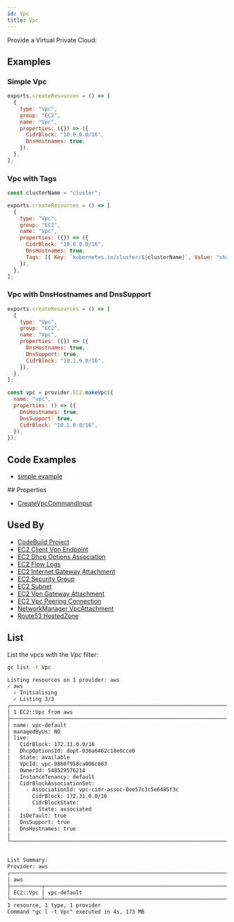 ```yaml
---
id: Vpc
title: Vpc
---
```


Provide a Virtual Private Cloud:

## Examples

### Simple Vpc

```js
exports.createResources = () => [
  {
    type: "Vpc",
    group: "EC2",
    name: "Vpc",
    properties: ({}) => ({
      CidrBlock: "10.0.0.0/16",
      DnsHostnames: true,
    }),
  },
];
```

### Vpc with Tags

```js
const clusterName = "cluster";

exports.createResources = () => [
  {
    type: "Vpc",
    group: "EC2",
    name: "Vpc",
    properties: ({}) => ({
      CidrBlock: "10.0.0.0/16",
      DnsHostnames: true,
      Tags: [{ Key: `kubernetes.io/cluster/${clusterName}`, Value: "shared" }],
    }),
  },
];
```

### Vpc with DnsHostnames and DnsSupport

```js
exports.createResources = () => [
  {
    type: "Vpc",
    group: "EC2",
    name: "Vpc",
    properties: ({}) => ({
      DnsHostnames: true,
      DnsSupport: true,
      CidrBlock: "10.1.0.0/16",
    }),
  },
];

const vpc = provider.EC2.makeVpc({
  name: "vpc",
  properties: () => ({
    DnsHostnames: true,
    DnsSupport: true,
    CidrBlock: "10.1.0.0/16",
  }),
});
```

## Code Examples

- [simple example](https://github.com/grucloud/grucloud/blob/main/examples/aws/EC2/Instance/ec2-vpc/resources.js)

## Properties

- [CreateVpcCommandInput](https://docs.aws.amazon.com/AWSJavaScriptSDK/v3/latest/clients/client-ec2/interfaces/createvpccommandinput.html)

## Used By

- [CodeBuild Project](../CodeBuild/Project.md)
- [EC2 Client Vpn Endpoint](../EC2/ClientVpnEndpoint.md)
- [EC2 Dhcp Options Association](./DhcpOptionsAssociation.md)
- [EC2 Flow Logs](./FlowLogs.md)
- [EC2 Internet Gateway Attachment](./InternetGatewayAttachment.md)
- [EC2 Security Group](./SecurityGroup.md)
- [EC2 Subnet](./Subnet.md)
- [EC2 Vpn Gateway Attachment](./VpnGatewayAttachment.md)
- [EC2 Vpc Peering Connection](./VpcPeeringConnection.md)
- [NetworkManager VpcAttachment](../NetworkManager/VpcAttachment.md)
- [Route53 HostedZone](../Route53/HostedZone.md)

## List

List the vpcs with the _Vpc_ filter:

```sh
gc list -t Vpc
```

```txt
Listing resources on 1 provider: aws
✓ aws
  ✓ Initialising
  ✓ Listing 3/3
┌────────────────────────────────────────────────────────────────────────┐
│ 1 EC2::Vpc from aws                                                    │
├────────────────────────────────────────────────────────────────────────┤
│ name: vpc-default                                                      │
│ managedByUs: NO                                                        │
│ live:                                                                  │
│   CidrBlock: 172.31.0.0/16                                             │
│   DhcpOptionsId: dopt-036a6462c18e0cce0                                │
│   State: available                                                     │
│   VpcId: vpc-0860f958ca006c083                                         │
│   OwnerId: 548529576214                                                │
│   InstanceTenancy: default                                             │
│   CidrBlockAssociationSet:                                             │
│     - AssociationId: vpc-cidr-assoc-0ee57c3c5e6485f3c                  │
│       CidrBlock: 172.31.0.0/16                                         │
│       CidrBlockState:                                                  │
│         State: associated                                              │
│   IsDefault: true                                                      │
│   DnsSupport: true                                                     │
│   DnsHostnames: true                                                   │
│                                                                        │
└────────────────────────────────────────────────────────────────────────┘


List Summary:
Provider: aws
┌───────────────────────────────────────────────────────────────────────┐
│ aws                                                                   │
├──────────┬────────────────────────────────────────────────────────────┤
│ EC2::Vpc │ vpc-default                                                │
└──────────┴────────────────────────────────────────────────────────────┘
1 resource, 1 type, 1 provider
Command "gc l -t Vpc" executed in 4s, 173 MB
```
